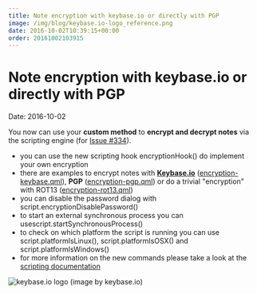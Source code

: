 ```yaml
---
title: Note encryption with keybase.io or directly with PGP
image: /img/blog/keybase.io-logo_reference.png
date: 2016-10-02T10:39:15+00:00
order: 20161002103915
---
```


# Note encryption with keybase.io or directly with PGP

<v-subheader class="blog">Date: 2016-10-02</v-subheader>

You now can use your **custom method** to **encrypt and decrypt notes** via the scripting engine (for [Issue #334](https://github.com/pbek/QOwnNotes/issues/334)).

- you can use the new scripting hook encryptionHook() do implement your own encryption
- there are examples to encrypt notes with **[Keybase.io](https://keybase.io/)** ([encryption-keybase.qml](https://github.com/pbek/QOwnNotes/blob/develop/doc/scripting/encryption-keybase.qml)), **PGP** ([encryption-pgp.qml](https://github.com/pbek/QOwnNotes/blob/develop/doc/scripting/encryption-pgp.qml)) or do a trivial "encryption" with ROT13 ([encryption-rot13.qml](https://github.com/pbek/QOwnNotes/blob/develop/doc/scripting/encryption-rot13.qml))
- you can disable the password dialog with script.encryptionDisablePassword()
- to start an external synchronous process you can usescript.startSynchronousProcess()
- to check on which platform the script is running you can use script.platformIsLinux(), script.platformIsOSX() and script.platformIsWindows()
- for more information on the new commands please take a look at the [scripting documentation](http://docs.qownnotes.org/en/develop/scripting/README.html)

 ![keybase.io logo](/img/blog/keybase.io-logo_reference.png "keybase.io logo")  (image by keybase.io)